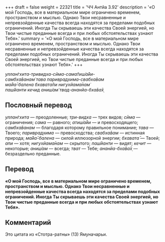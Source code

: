+++
draft = false
weight = 22321
title = 'ЧЧ Антйа 3.92'
description = '«О мой Господь, все в материальном мире ограничено временем, пространством и мыслью. Однако Твои несравненные и непревзойденные качества всегда находятся за пределами подобных ограничений. Иногда Ты скрываешь эти качества Своей энергией, но Твои чистые преданные всегда и при любых обстоятельствах узнают Тебя».'
summary = '«О мой Господь, все в материальном мире ограничено временем, пространством и мыслью. Однако Твои несравненные и непревзойденные качества всегда находятся за пределами подобных ограничений. Иногда Ты скрываешь эти качества Своей энергией, но Твои чистые преданные всегда и при любых обстоятельствах узнают Тебя».'
+++

_уллан̇гхита-тривидха-сӣма-сама̄тиш́а̄йи-  
самбха̄ванам̇ тава париврад̣хима-свабха̄вам  
ма̄йа̄-балена бхавата̄пи нигухйама̄нам̇  
паш́йанти кечид аниш́ам̇ твад-ананйа-бха̄ва̄х̣_

## Пословный перевод

_уллан̇гхита_ — преодоленные; _три_\-_видха_ — трех видов; _сӣма_ — ограничения; _сама_ — равного; _атиш́а̄йи_ — и превосходящего; _самбха̄ванам_ — благодаря которому правильное понимание; _тава_ — Твоего; _париврад̣хима_ — превосходства; _свабха̄вам_ — истинная природа; _ма̄йа̄_\-_балена_ — силой иллюзорной энергии; _бхавата̄_ — Твоей; _апи_ — хотя; _нигухйама̄нам_ — скрытого; _паш́йанти_ — видят; _кечит_ — некоторые; _аниш́ам_ — всегда; _тват_ — Тебе; _ананйа_\-_бха̄ва̄х̣_ — безраздельно преданные.

## Перевод

**«О мой Господь, все в материальном мире ограничено временем, пространством и мыслью. Однако Твои несравненные и непревзойденные качества всегда находятся за пределами подобных ограничений. Иногда Ты скрываешь эти качества Своей энергией, но Твои чистые преданные всегда и при любых обстоятельствах узнают Тебя».**

## Комментарий

Это цитата из «Стотра-ратны» (13) Ямуначарьи.
